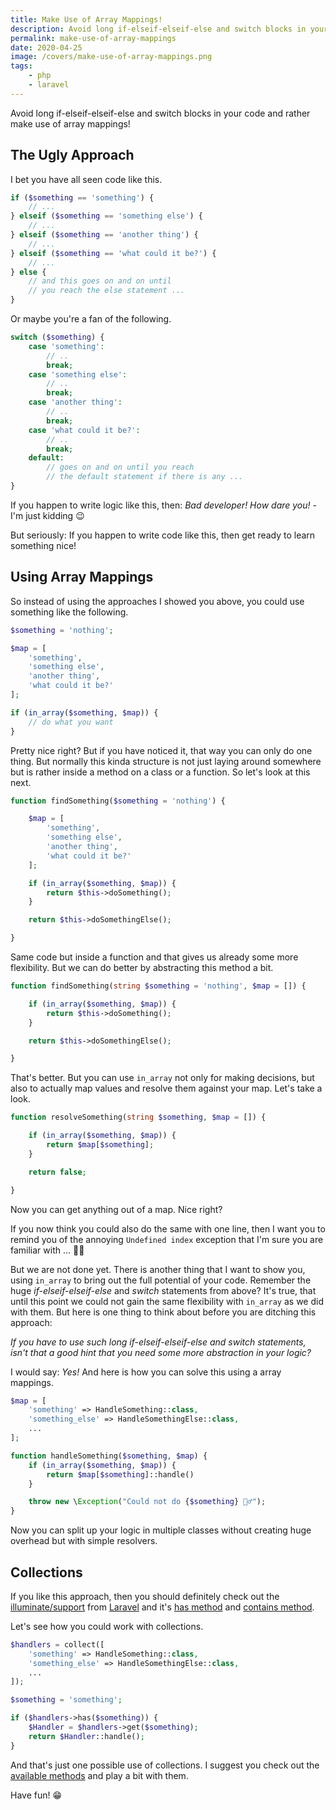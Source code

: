 ```yaml
---
title: Make Use of Array Mappings!
description: Avoid long if-elseif-elseif-else and switch blocks in your code and rather make use of array mappings!
permalink: make-use-of-array-mappings
date: 2020-04-25
image: /covers/make-use-of-array-mappings.png
tags:
    - php
    - laravel
---
```


Avoid long if-elseif-elseif-else and switch blocks in your code and rather make use of array mappings!

<!-- more -->

## The Ugly Approach

I bet you have all seen code like this.

```php
if ($something == 'something') {
    // ...
} elseif ($something == 'something else') {
    // ...
} elseif ($something == 'another thing') {
    // ...
} elseif ($something == 'what could it be?') {
    // ...
} else {
    // and this goes on and on until 
    // you reach the else statement ...
}
```

Or maybe you're a fan of the following.

```php
switch ($something) {
    case 'something':
        // ..
        break;
    case 'something else':
        // ..
        break;
    case 'another thing':
        // ..
        break;
    case 'what could it be?':
        // ..
        break;
    default:
        // goes on and on until you reach
        // the default statement if there is any ...
}
```

If you happen to write logic like this, then: _Bad developer! How dare you!_ - I'm just kidding 😉

But seriously: If you happen to write code like this, then get ready to learn something nice!

## Using Array Mappings

So instead of using the approaches I showed you above, you could use something like the following.

```php
$something = 'nothing';

$map = [
    'something',
    'something else',
    'another thing',
    'what could it be?'
];

if (in_array($something, $map)) {
    // do what you want
}
```

Pretty nice right? But if you have noticed it, that way you can only do one thing. But normally this kinda structure is not just laying around somewhere but is rather inside a method on a class or a function. So let's look at this next.

```php
function findSomething($something = 'nothing') {

    $map = [
        'something',
        'something else',
        'another thing',
        'what could it be?'
    ];

    if (in_array($something, $map)) {
        return $this->doSomething();
    }

    return $this->doSomethingElse();

}
```

Same code but inside a function and that gives us already some more flexibility. But we can do better by abstracting this method a bit.

```php
function findSomething(string $something = 'nothing', $map = []) {

    if (in_array($something, $map)) {
        return $this->doSomething();
    }

    return $this->doSomethingElse();

}
```

That's better. But you can use `in_array` not only for making decisions, but also to actually map values and resolve them against your map. Let's take a look.

```php
function resolveSomething(string $something, $map = []) {

    if (in_array($something, $map)) {
        return $map[$something];
    }

    return false;

}
```

Now you can get anything out of a map. Nice right?

If you now think you could also do the same with one line, then I want you to remind you of the annoying `Undefined index` exception that I'm sure you are familiar with ... 🙅‍♂️

But we are not done yet. There is another thing that I want to show you, using `in_array` to bring out the full potential of your code. Remember the huge _if-elseif-elseif-else_ and _switch_ statements from above? It's true, that until this point we could not gain the same flexibility with `in_array` as we did with them. But here is one thing to think about before you are ditching this approach: 

_If you have to use such long if-elseif-elseif-else and switch statements, isn't that a good hint that you need some more abstraction in your logic?_

I would say: _Yes!_ And here is how you can solve this using a array mappings.

```php
$map = [
    'something' => HandleSomething::class,
    'something_else' => HandleSomethingElse::class,
    ...
];

function handleSomething($something, $map) {
    if (in_array($something, $map)) {
        return $map[$something]::handle()
    }

    throw new \Exception("Could not do {$something} 🤷‍♂️");
}
```

Now you can split up your logic in multiple classes without creating huge overhead but with simple resolvers.

## Collections

If you like this approach, then you should definitely check out the [illuminate/support](https://github.com/illuminate/support) from [Laravel](https://laravel.com/docs/collections) and it's [has method](https://laravel.com/docs/7.x/collections#method-contains) and [contains method](https://laravel.com/docs/7.x/collections#method-contains).

Let's see how you could work with collections.

```php
$handlers = collect([
    'something' => HandleSomething::class,
    'something_else' => HandleSomethingElse::class,
    ...
]);

$something = 'something';

if ($handlers->has($something)) {
    $Handler = $handlers->get($something);
    return $Handler::handle();
}
```

And that's just one possible use of collections. I suggest you check out the [available methods](https://laravel.com/docs/7.x/collections#available-methods) and play a bit with them. 

Have fun! 😁